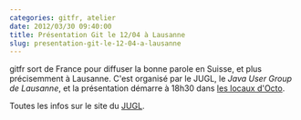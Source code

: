 ```yaml
---
categories: gitfr, atelier
date: 2012/03/30 09:40:00
title: Présentation Git le 12/04 à Lausanne
slug: presentation-git-le-12-04-a-lausanne
---
```


gitfr sort de France pour diffuser la bonne parole en Suisse, et plus
précisemment à Lausanne. C'est organisé par le JUGL, le *Java User Group de
Lausanne*, et la présentation démarre à 18h30 dans [les locaux
d'Octo](http://jugl.myxwiki.org/xwiki/bin/view/Main/OCTOLausanne).

Toutes les infos sur le site du [JUGL](http://jugl.myxwiki.org/xwiki/bin/view/Main/WebHome).
